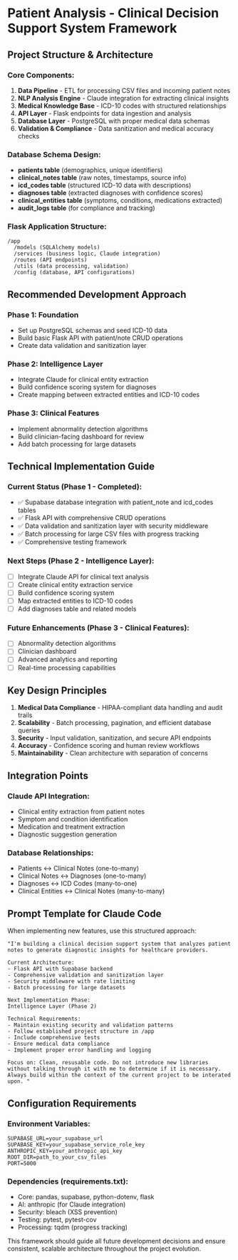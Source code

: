 # Patient Analysis - Clinical Decision Support System Framework

## Project Structure & Architecture

### Core Components:

1. **Data Pipeline** - ETL for processing CSV files and incoming patient notes
2. **NLP Analysis Engine** - Claude integration for extracting clinical insights
3. **Medical Knowledge Base** - ICD-10 codes with structured relationships
4. **API Layer** - Flask endpoints for data ingestion and analysis
5. **Database Layer** - PostgreSQL with proper medical data schemas
6. **Validation & Compliance** - Data sanitization and medical accuracy checks

### Database Schema Design:

- **patients table** (demographics, unique identifiers)
- **clinical_notes table** (raw notes, timestamps, source info)
- **icd_codes table** (structured ICD-10 data with descriptions)
- **diagnoses table** (extracted diagnoses with confidence scores)
- **clinical_entities table** (symptoms, conditions, medications extracted)
- **audit_logs table** (for compliance and tracking)

### Flask Application Structure:
```
/app
  /models (SQLAlchemy models)
  /services (business logic, Claude integration)
  /routes (API endpoints)
  /utils (data processing, validation)
  /config (database, API configurations)
```

## Recommended Development Approach

### Phase 1: Foundation
- Set up PostgreSQL schemas and seed ICD-10 data
- Build basic Flask API with patient/note CRUD operations
- Create data validation and sanitization layer

### Phase 2: Intelligence Layer
- Integrate Claude for clinical entity extraction
- Build confidence scoring system for diagnoses
- Create mapping between extracted entities and ICD-10 codes

### Phase 3: Clinical Features
- Implement abnormality detection algorithms
- Build clinician-facing dashboard for review
- Add batch processing for large datasets

## Technical Implementation Guide

### Current Status (Phase 1 - Completed):
- ✅ Supabase database integration with patient_note and icd_codes tables
- ✅ Flask API with comprehensive CRUD operations
- ✅ Data validation and sanitization layer with security middleware
- ✅ Batch processing for large CSV files with progress tracking
- ✅ Comprehensive testing framework

### Next Steps (Phase 2 - Intelligence Layer):
- [ ] Integrate Claude API for clinical text analysis
- [ ] Create clinical entity extraction service
- [ ] Build confidence scoring system
- [ ] Map extracted entities to ICD-10 codes
- [ ] Add diagnoses table and related models

### Future Enhancements (Phase 3 - Clinical Features):
- [ ] Abnormality detection algorithms
- [ ] Clinician dashboard
- [ ] Advanced analytics and reporting
- [ ] Real-time processing capabilities

## Key Design Principles

1. **Medical Data Compliance** - HIPAA-compliant data handling and audit trails
2. **Scalability** - Batch processing, pagination, and efficient database queries
3. **Security** - Input validation, sanitization, and secure API endpoints
4. **Accuracy** - Confidence scoring and human review workflows
5. **Maintainability** - Clean architecture with separation of concerns

## Integration Points

### Claude API Integration:
- Clinical entity extraction from patient notes
- Symptom and condition identification
- Medication and treatment extraction
- Diagnostic suggestion generation

### Database Relationships:
- Patients ↔ Clinical Notes (one-to-many)
- Clinical Notes ↔ Diagnoses (one-to-many)
- Diagnoses ↔ ICD Codes (many-to-one)
- Clinical Entities ↔ Clinical Notes (many-to-many)

## Prompt Template for Claude Code

When implementing new features, use this structured approach:

```
"I'm building a clinical decision support system that analyzes patient notes to generate diagnostic insights for healthcare providers.

Current Architecture:
- Flask API with Supabase backend
- Comprehensive validation and sanitization layer
- Security middleware with rate limiting
- Batch processing for large datasets

Next Implementation Phase:
Intelligence Layer (Phase 2)

Technical Requirements:
- Maintain existing security and validation patterns
- Follow established project structure in /app
- Include comprehensive tests
- Ensure medical data compliance
- Implement proper error handling and logging

Focus on: Clean, resusable code. Do not introduce new libraries without talking through it with me to determine if it is necessary. Always build within the context of the current project to be interated upon. "
```

## Configuration Requirements

### Environment Variables:
```
SUPABASE_URL=your_supabase_url
SUPABASE_KEY=your_supabase_service_role_key
ANTHROPIC_KEY=your_anthropic_api_key
ROOT_DIR=path_to_your_csv_files
PORT=5000
```

### Dependencies (requirements.txt):
- Core: pandas, supabase, python-dotenv, flask
- AI: anthropic (for Claude integration)
- Security: bleach (XSS prevention)
- Testing: pytest, pytest-cov
- Processing: tqdm (progress tracking)

This framework should guide all future development decisions and ensure consistent, scalable architecture throughout the project evolution.